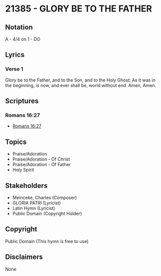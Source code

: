 # 21385 - GLORY BE TO THE FATHER

## Notation

A - 4/4 on 1 - DO

## Lyrics

### Verse 1

Glory be to the Father, and to the Son, and to the Holy Ghost; As it was in the beginning, is now, and ever shall be, world without end. Amen, Amen.


## Scriptures

### Romans 16:27

- [Romans 16:27](https://www.biblegateway.com/passage/?search=Romans%2016%3A27)


## Topics

- Praise/Adoration
- Praise/Adoration - Of Christ
- Praise/Adoration - Of Father
- Holy Spirit

## Stakeholders

- Meinceke, Charles (Composer)
- GLORIA PATRI (Lyricist)
- Latin Hymn (Lyricist)
- Public Domain (Copyright Holder)

## Copyright

Public Domain
(This hymn is free to use)

## Disclaimers

None

